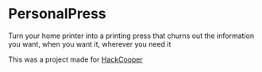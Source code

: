 # PersonalPress
Turn your home printer into a printing press that churns out the information you want, when you want it, wherever you need it

This was a project made for [HackCooper](hackcooper.org)
